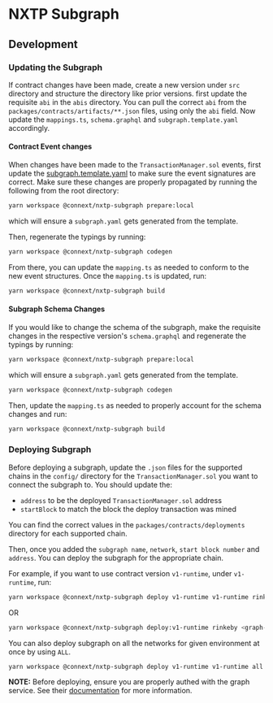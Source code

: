 # NXTP Subgraph

## Development

### Updating the Subgraph

If contract changes have been made, create a new version under `src` directory and structure the directory like prior versions. first update the requisite `abi` in the `abis` directory. You can pull the correct `abi` from the `packages/contracts/artifacts/**.json` files, using only the `abi` field. Now update the `mappings.ts`, `schema.graphql` and `subgraph.template.yaml` accordingly.

#### Contract Event changes

When changes have been made to the `TransactionManager.sol` events, first update the [subgraph.template.yaml](./subgraph.template.yaml) to make sure the event signatures are correct. Make sure these changes are properly propagated by running the following from the root directory:

```sh
yarn workspace @connext/nxtp-subgraph prepare:local
```

which will ensure a `subgraph.yaml` gets generated from the template.

Then, regenerate the typings by running:

```sh
yarn workspace @connext/nxtp-subgraph codegen
```

From there, you can update the `mapping.ts` as needed to conform to the new event structures. Once the `mapping.ts` is updated, run:

```sh
yarn workspace @connext/nxtp-subgraph build
```

#### Subgraph Schema Changes

If you would like to change the schema of the subgraph, make the requisite changes in the respective version's `schema.graphql` and regenerate the typings by running:

```sh
yarn workspace @connext/nxtp-subgraph prepare:local
```

which will ensure a `subgraph.yaml` gets generated from the template.

```sh
yarn workspace @connext/nxtp-subgraph codegen
```

Then, update the `mapping.ts` as needed to properly account for the schema changes and run:

```sh
yarn workspace @connext/nxtp-subgraph build
```

### Deploying Subgraph

Before deploying a subgraph, update the `.json` files for the supported chains in the `config/` directory for the `TransactionManager.sol` you want to connect the subgraph to. You should update the:

- `address` to be the deployed `TransactionManager.sol` address
- `startBlock` to match the block the deploy transaction was mined

You can find the correct values in the `packages/contracts/deployments` directory for each supported chain.

Then, once you added the `subgraph name`, `network`, `start block number` and `address`. You can deploy the subgraph for the appropriate chain.

For example, if you want to use contract version `v1-runtime`, under `v1-runtime`, run:

```sh
yarn workspace @connext/nxtp-subgraph deploy v1-runtime v1-runtime rinkeby <graph-access-token>
```

OR

```sh
yarn workspace @connext/nxtp-subgraph deploy:v1-runtime rinkeby <graph-access-token>
```

You can also deploy subgraph on all the networks for given environment at once by using `ALL`.

```sh
yarn workspace @connext/nxtp-subgraph deploy v1-runtime v1-runtime all <graph-access-token>
```

**NOTE:** Before deploying, ensure you are properly authed with the graph service. See their [documentation](https://thegraph.com/docs/deploy-a-subgraph) for more information.

